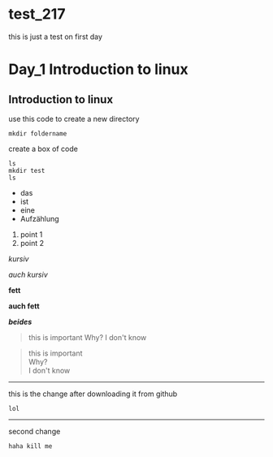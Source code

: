 # test_217
this is just a test on first day


# Day_1 Introduction to linux

## Introduction to linux

use this code to create a new directory

`mkdir foldername`


create a box of code

```
ls
mkdir test
ls
```

- das
- ist
- eine
- Aufzählung

1. point 1
2. point 2


*kursiv*

_auch kursiv_

**fett**

__auch fett__

***beides***


> this is important 
> Why?
> I don't know

>this is important\
>Why?\
>I don't know



----


this is the change after downloading it from github

`lol`


----

second change 

```
haha kill me
```